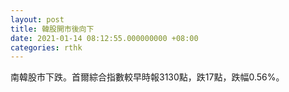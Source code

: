 ```yaml
---
layout: post
title: 韓股開市後向下
date: 2021-01-14 08:12:55.000000000 +08:00
categories: rthk
---
```


南韓股市下跌。首爾綜合指數較早時報3130點，跌17點，跌幅0.56%。
